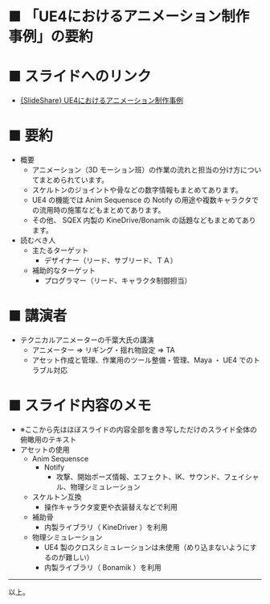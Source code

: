 # ■ 「UE4におけるアニメーション制作事例」の要約

# ■ スライドへのリンク
* [{SlideShare} UE4におけるアニメーション制作事例](https://www.slideshare.net/EpicGamesJapan/ue4-137253039)

# ■ 要約
* 概要
	* アニメーション（3D モーション班）の作業の流れと担当の分け方についてまとめられています。
	* スケルトンのジョイントや骨などの数字情報もまとめてあります。
	* UE4 の機能では Anim Sequensce の Notify の用途や複数キャラクタでの流用時の施策などもまとめてあります。
	* その他、 SQEX 内製の KineDrive/Bonamik の話題などもまとめてあります。
* 読むべき人
	* 主たるターゲット
		* デザイナー（リード、サブリード、ＴＡ）
	* 補助的なターゲット
		* プログラマー（リード、キャラクタ制御担当）

# ■ 講演者
* テクニカルアニメーターの千葉大氏の講演
	* アニメーター ⇒ リギング・揺れ物設定 ⇒ TA
	* アセット作成と管理、作業用のツール整備・管理、Maya ・ UE4 でのトラブル対応 

# ■ スライド内容のメモ
* ※ここから先はほぼスライドの内容全部を書き写しただけのスライド全体の俯瞰用のテキスト
* アセットの使用
	* Anim Sequensce
		* Notify
			* 攻撃、開始ポーズ情報、エフェクト、IK、サウンド、フェイシャル、物理シミュレーション
	* スケルトン互換
		* 操作キャラクタ変更や衣装替えなどで利用
	* 補助骨
		* 内製ライブラリ（ KineDriver ）を利用
	* 物理シミュレーション
		* UE4 製のクロスシミュレーションは未使用（めり込まないようにするのが難しい）
		* 内製ライブラリ（ Bonamik ）を利用

----
以上。
